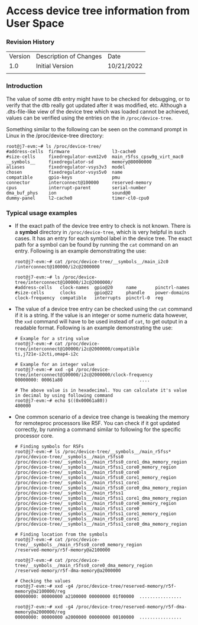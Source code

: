 # Access device tree information from User Space

### Revision History

<table>
  <tr>
   <td>Version
   </td>
   <td>Description of Changes
   </td>
   <td>Date
   </td>
  </tr>
  <tr>
   <td>
	   1.0
   </td>
   <td>
	   Initial Version
   </td>
   <td>
	   10/21/2022
   </td>
  </tr>
  <tr>
   <td>
   </td>
   <td>
   </td>
   <td>
   </td>
  </tr>
</table>

### Introduction

The value of some dtb entry might have to be checked for debugging, or to verify that the dtb really got updated after it was modified, etc. Although a .dts-file-like view of the device tree which was loaded cannot be achieved, values can be verified using the entries on the in `/proc/device-tree`.

Something similar to the following can be seen on the command prompt in Linux in the /proc/device-tree directory:

```
root@j7-evm:~# ls /proc/device-tree/
#address-cells  firmware                l3-cache0
#size-cells     fixedregulator-evm12v0  main_r5fss_cpsw9g_virt_mac0
__symbols__     fixedregulator-sd       memory@80000000
aliases         fixedregulator-vsys3v3  model
chosen          fixedregulator-vsys5v0  name
compatible      gpio-keys               pmu
connector       interconnect@100000     reserved-memory
cpus            interrupt-parent        serial-number
dma_buf_phys    ion                     sound@0
dummy-panel     l2-cache0               timer-cl0-cpu0
```

### Typical usage examples

- If the exact path of the device tree entry to check is not known. There is a __symbol__ directory in `/proc/device-tree`, which is very helpful in such cases. It has an entry for each symbol label in the device tree. The exact path for a symbol can be found by running the `cat` command on an entry. Following is an example demonstrating the use:

  ```
  root@j7-evm:~# cat /proc/device-tree/__symbols__/main_i2c0
  /interconnect@100000/i2c@2000000
  
  root@j7-evm:~# ls /proc/device-tree/interconnect@100000/i2c@2000000/
  #address-cells   clock-names  gpio@20     name       pinctrl-names
  #size-cells      clocks       gpio@22     phandle    power-domains
  clock-frequency  compatible   interrupts  pinctrl-0  reg
  ```

- The value of a device tree entry can be checked using the `cat` command if it is a string. If the value is an integer or some numeric data however, the `xxd` command will have to be used instead of `cat`, to get output in a readable format. Following is an example demonstrating the use:

  ```
  # Example for a string value
  root@j7-evm:~# cat /proc/device-tree/interconnect@100000/i2c@2000000/compatible
  ti,j721e-i2cti,omap4-i2c
  
  # Example for an integer value
  root@j7-evm:~# xxd -g4 /proc/device-tree/interconnect@100000/i2c@2000000/clock-frequency
  00000000: 00061a80                             ....
  
  # The above value is in hexadecimal. You can calculate it's value in decimal by using following command
  root@j7-evm:~# echo $((0x00061a80))
  400000
  ```

- One common scenario of a device tree change is tweaking the memory for remoteproc processors like R5F. You can check if it got updated correctly, by running a command similar to following for the specific processor core.

  ```
  # Finding symbols for R5Fs
  root@j7-evm:~# ls /proc/device-tree/__symbols__/main_r5fss*
  /proc/device-tree/__symbols__/main_r5fss0                          /proc/device-tree/__symbols__/main_r5fss0_core1_dma_memory_region  /proc/device-tree/__symbols__/main_r5fss1_core0_memory_region
  /proc/device-tree/__symbols__/main_r5fss0_core0                    /proc/device-tree/__symbols__/main_r5fss0_core1_memory_region      /proc/device-tree/__symbols__/main_r5fss1_core1
  /proc/device-tree/__symbols__/main_r5fss0_core0_dma_memory_region  /proc/device-tree/__symbols__/main_r5fss1                          /proc/device-tree/__symbols__/main_r5fss1_core1_dma_memory_region
  /proc/device-tree/__symbols__/main_r5fss0_core0_memory_region      /proc/device-tree/__symbols__/main_r5fss1_core0                    /proc/device-tree/__symbols__/main_r5fss1_core1_memory_region
  /proc/device-tree/__symbols__/main_r5fss0_core1                    /proc/device-tree/__symbols__/main_r5fss1_core0_dma_memory_region
  
  # Finding location from the symbols
  root@j7-evm:~# cat /proc/device-tree/__symbols__/main_r5fss0_core0_memory_region
  /reserved-memory/r5f-memory@a2100000
  
  root@j7-evm:~# cat /proc/device-tree/__symbols__/main_r5fss0_core0_dma_memory_region
  /reserved-memory/r5f-dma-memory@a2000000
  
  # Checking the values
  root@j7-evm:~# xxd -g4 /proc/device-tree/reserved-memory/r5f-memory@a2100000/reg
  00000000: 00000000 a2100000 00000000 01f00000  ................
  
  root@j7-evm:~# xxd -g4 /proc/device-tree/reserved-memory/r5f-dma-memory@a2000000/reg
  00000000: 00000000 a2000000 00000000 00100000  ................
  ```
